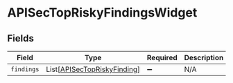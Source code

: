 # APISecTopRiskyFindingsWidget


## Fields

| Field                                                                       | Type                                                                        | Required                                                                    | Description                                                                 |
| --------------------------------------------------------------------------- | --------------------------------------------------------------------------- | --------------------------------------------------------------------------- | --------------------------------------------------------------------------- |
| `findings`                                                                  | List[[APISecTopRiskyFinding](../../models/shared/apisectopriskyfinding.md)] | :heavy_minus_sign:                                                          | N/A                                                                         |